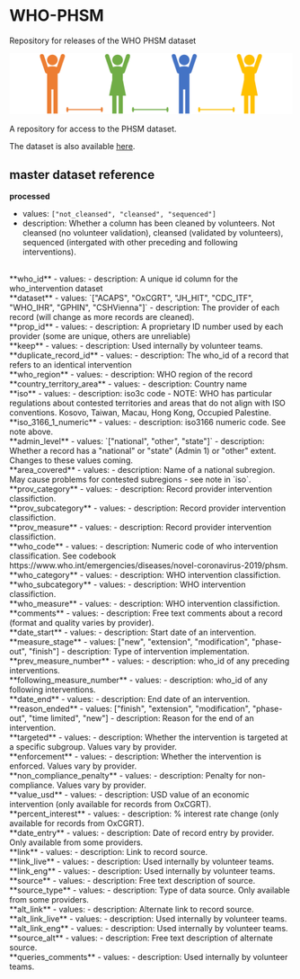 # WHO-PHSM
Repository for releases of the WHO PHSM dataset

![](./images/phsm-header1.png)

A repository for access to the PHSM dataset. 

The dataset is also available [here](https://www.who.int/emergencies/diseases/novel-coronavirus-2019/phsm).

## master dataset reference
**processed**  
  - values: `["not_cleansed", "cleansed", "sequenced"]`    
  - description: Whether a column has been cleaned by volunteers. Not cleansed (no volunteer validation), cleansed (validated by volunteers), sequenced (intergated with other preceding and following interventions).  
<br/> 
**who_id**  
  - values:  
  - description: A unique id column for the who_intervention dataset  
<br/>
**dataset**  
  - values: `["ACAPS", "OxCGRT", "JH_HIT", "CDC_ITF", "WHO_IHR", "GPHIN", "CSHVienna"]`  
  - description: The provider of each record (will change as more records are cleaned).  
<br/>
**prop_id**  
  - values:  
  - description: A proprietary ID number used by each provider (some are unique, others are unreliable)  
<br/>
**keep**  
  - values:  
  - description: Used internally by volunteer teams.  
<br/>
**duplicate_record_id**  
  - values:  
  - description: The who_id of a record that refers to an identical intervention  
<br/>
**who_region**  
  - values:  
  - description: WHO region of the record  
<br/>
**country_territory_area**  
  - values:  
  - description: Country name  
<br/>
**iso**  
  - values:  
  - description: iso3c code - NOTE: WHO has particular regulations about contested territories and areas that do not align with ISO conventions. Kosovo, Taiwan, Macau, Hong Kong, Occupied Palestine.  
<br/>
**iso_3166_1_numeric**  
  - values:  
  - description: iso3166 numeric code. See note above.  
<br/>
**admin_level**  
  - values: `["national", "other", "state"]`  
  - description: Whether a record has a "national" or "state" (Admin 1) or "other" extent. Changes to these values coming.   
<br/>
**area_covered**	  
  - values:  
  - description: Name of a national subregion. May cause problems for contested subregions - see note in `iso`.  
<br/>
**prov_category**  
  - values:  
  - description: Record provider intervention classifiction.  
<br/>
**prov_subcategory**  
  - values:  
  - description: Record provider intervention classifiction.  
<br/>
**prov_measure**  
  - values:  
  - description: Record provider intervention classifiction.  
<br/>
**who_code**  
  - values:  
  - description: Numeric code of who intervention classification. See codebook   https://www.who.int/emergencies/diseases/novel-coronavirus-2019/phsm.  
<br/>
**who_category**  
  - values:  
  - description: WHO intervention classifiction.  
<br/>
**who_subcategory**  
  - values:  
  - description: WHO intervention classifiction.  
<br/>
**who_measure**  
  - values:  
  - description: WHO intervention classifiction.  
<br/>
**comments**  
  - values:  
  - description: Free text comments about a record (format and quality varies by provider).  
<br/>
**date_start**  
  - values:  
  - description: Start date of an intervention.    
<br/>
**measure_stage**  
  - values:  ["new", "extension", "modification", "phase-out", "finish"]  
  - description: Type of intervention implementation.  
<br/>
**prev_measure_number**  
  - values:    
  - description: who_id of any preceding interventions.  
<br/>
**following_measure_number**    
  - values:    
  - description: who_id of any following interventions.  
<br/>
**date_end**  
  - values:  
  - description: End date of an intervention.  
<br/>
**reason_ended**  
  - values: ["finish", "extension", "modification", "phase-out", "time limited", "new"]  
  - description: Reason for the end of an intervention.   
<br/>
**targeted**  
  - values:  
  - description: Whether the intervention is targeted at a specific subgroup. Values vary by provider.  
<br/>
**enforcement**  
  - values:  
  - description: Whether the intervention is enforced. Values vary by provider.  
<br/>
**non_compliance_penalty**  
  - values:  
  - description: Penalty for non-compliance. Values vary by provider.  
<br/>
**value_usd**  
  - values:  
  - description: USD value of an economic intervention (only available for records from OxCGRT).  
<br/>
**percent_interest**  
  - values:  
  - description: % interest rate change (only available for records from OxCGRT).  
<br/>
**date_entry**  
  - values:  
  - description: Date of record entry by provider. Only available from some providers.  
<br/>
**link**  
  - values:  
  - description: Link to record source.  
<br/>
**link_live**  
  - values:  
  - description: Used internally by volunteer teams.  
<br/>
**link_eng**    
  - values:  
  - description: Used internally by volunteer teams.    
<br/>
**source**  
  - values:  
  - description: Free text description of source.  
<br/>
**source_type**    
  - values:    
  - description: Type of data source. Only available from some providers.  
<br/>
**alt_link**  
  - values:  
  - description: Alternate link to record source.  
<br/>
**alt_link_live**  
  - values:  
  - description: Used internally by volunteer teams.  
<br/>
**alt_link_eng**  
  - values:  
  - description: Used internally by volunteer teams.  
<br/>
**source_alt**  
  - values:  
  - description: Free text description of alternate source.  
<br/>
**queries_comments**  
  - values:  
  - description: Used internally by volunteer teams.  
